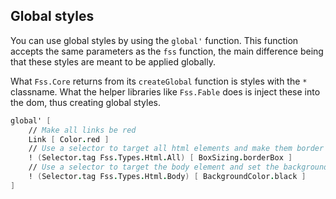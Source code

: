 ## Global styles

You can use global styles by using the `global'` function.
This function accepts the same parameters as the `fss` function,
the main difference being that these styles are meant to be applied globally.

What `Fss.Core` returns from its `createGlobal` function is styles with the `*` classname.
What the helper libraries like `Fss.Fable` does is inject these into the dom, thus creating global styles.

```fsharp
global' [
    // Make all links be red
    Link [ Color.red ]
    // Use a selector to target all html elements and make them border box
    ! (Selector.tag Fss.Types.Html.All) [ BoxSizing.borderBox ]
    // Use a selector to target the body element and set the background color to black
    ! (Selector.tag Fss.Types.Html.Body) [ BackgroundColor.black ]
]
```
